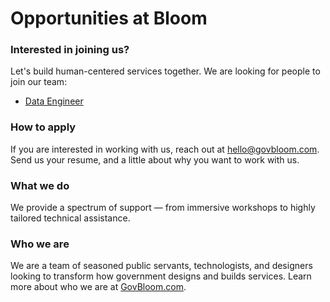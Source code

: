 # Opportunities at Bloom

### Interested in joining us?

Let's build human-centered services together. We are looking for people to join our team:

- [Data Engineer](https://github.com/govbloom/opportunities/blob/master/Data%20Engineer.md)

### How to apply
If you are interested in working with us, reach out at hello@govbloom.com. Send us your resume, and a little about why you want to work with us.

### What we do
We provide a spectrum of support — from immersive workshops to highly tailored technical assistance.

### Who we are
We are a team of seasoned public servants, technologists, and designers looking to transform how government designs and builds services. Learn more about who we are at [GovBloom.com](https://www.govbloom.com/).
